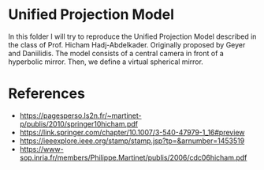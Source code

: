 # Unified Projection Model

In this folder I will try to reproduce the Unified Projection Model described in the class of Prof. Hicham Hadj-Abdelkader. Originally proposed by Geyer and Daniilidis. The model consists of a central camera in front of a hyperbolic mirror. Then, we define a virtual spherical mirror. 








# References
- https://pagesperso.ls2n.fr/~martinet-p/publis/2010/springer10hicham.pdf
- https://link.springer.com/chapter/10.1007/3-540-47979-1_16#preview
- https://ieeexplore.ieee.org/stamp/stamp.jsp?tp=&arnumber=1453519
- https://www-sop.inria.fr/members/Philippe.Martinet/publis/2006/cdc06hicham.pdf